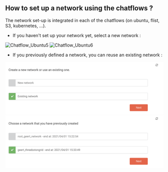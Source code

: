 ## How to set up a network using the chatflows ?

The network set-up is integrated in each of the chatflows (on ubuntu, flist, S3, kubernetes, ...). 

- If you haven't set up your network yet, select a new network : 

![Chatflow_Ubuntu5](images/kubernetes/Chatflow_Ubuntu5.png)
![Chatflow_Ubuntu6](images/kubernetes/Chatflow_Ubuntu6.png)

- If you previously defined a network, you can reuse an existing network : 

![kubernetes_chatflow6](images/kubernetes/kubernetes_chatflow6.png)
![kubernetes_chatflow7](images/kubernetes/kubernetes_chatflow7.png)
